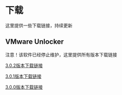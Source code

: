 # 下载

这里提供一些下载链接，持续更新

## VMware Unlocker

注意！该软件已经停止维护，这里提供所有版本下载链接

<a href="https://gh.api.99988866.xyz/https://github.com/theJaxon/unlocker/archive/refs/tags/3.0.2.zip"> 3.0.2版本下载链接 </a>

<a href="https://gh.api.99988866.xyz/https://github.com/theJaxon/unlocker/archive/refs/tags/3.0.1.zip"> 3.0.1版本下载链接 </a>

<a href="https://gh.api.99988866.xyz/https://github.com/theJaxon/unlocker/archive/refs/tags/3.0.0.zip"> 3.0.0版本下载链接 </a>
